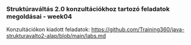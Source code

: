 ### Struktúraváltás 2.0 konzultációkhoz tartozó feladatok megoldásai - week04

Konzultációkon kiadott feladatok:
https://github.com/Training360/java-strukturavalto2-alap/blob/main/labs.md
